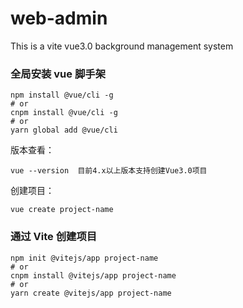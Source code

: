 # web-admin
This is a vite vue3.0 background management system


### 全局安装 vue 脚手架
```
npm install @vue/cli -g
# or
cnpm install @vue/cli -g
# or
yarn global add @vue/cli
```

版本查看：
```
vue --version  目前4.x以上版本支持创建Vue3.0项目
```

创建项目：

```
vue create project-name
```

### 通过 Vite 创建项目
```
npm init @vitejs/app project-name
# or
cnpm install @vitejs/app project-name
# or
yarn create @vitejs/app project-name
```
